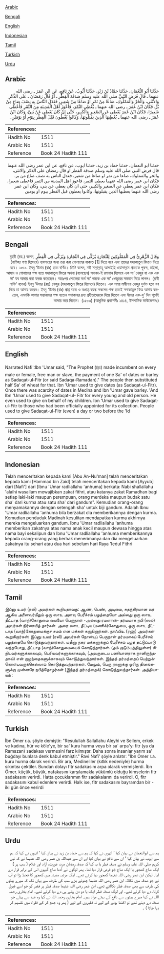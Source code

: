[Arabic](#arabic)

[Bengali](#bengali)

[English](#english)

[Indonesian](#indonesian)

[Tamil](#tamil)

[Turkish](#turkish)

[Urdu](#urdu)

## Arabic


<div dir="rtl" lang="ar" style={{fontSize:'larger',backgroundColor:'#f8f9fa',padding:20}}>
حَدَّثَنَا أَبُو النُّعْمَانِ، حَدَّثَنَا حَمَّادُ بْنُ زَيْدٍ، حَدَّثَنَا أَيُّوبُ، عَنْ نَافِعٍ، عَنِ ابْنِ عُمَرَ ـ رضى الله عنهما ـ قَالَ فَرَضَ النَّبِيُّ صلى الله عليه وسلم صَدَقَةَ الْفِطْرِ ـ أَوْ قَالَ رَمَضَانَ ـ عَلَى الذَّكَرِ وَالأُنْثَى، وَالْحُرِّ وَالْمَمْلُوكِ، صَاعًا مِنْ تَمْرٍ أَوْ صَاعًا مِنْ شَعِيرٍ، فَعَدَلَ النَّاسُ بِهِ نِصْفَ صَاعٍ مِنْ بُرٍّ‏.‏ فَكَانَ ابْنُ عُمَرَ ـ رضى الله عنهما ـ يُعْطِي التَّمْرَ، فَأَعْوَزَ أَهْلُ الْمَدِينَةِ مِنَ التَّمْرِ فَأَعْطَى شَعِيرًا، فَكَانَ ابْنُ عُمَرَ يُعْطِي عَنِ الصَّغِيرِ وَالْكَبِيرِ، حَتَّى إِنْ كَانَ يُعْطِي عَنْ بَنِيَّ، وَكَانَ ابْنُ عُمَرَ ـ رضى الله عنهما ـ يُعْطِيهَا الَّذِينَ يَقْبَلُونَهَا، وَكَانُوا يُعْطُونَ قَبْلَ الْفِطْرِ بِيَوْمٍ أَوْ يَوْمَيْنِ‏.‏
</div>
<div style={{backgroundColor:'#f8f9fa',padding:20, marginBottom: 10}}><table> <thead> <tr> <th>References:</th> <th></th> </tr> </thead> <tbody><tr><td>Hadith No</td><td>1511</td></tr><tr><td>Arabic No</td><td>1511</td></tr><tr><td>Reference</td><td>Book 24 Hadith 111</td></tr></tbody></table></div>


<div dir="rtl" lang="ar" style={{fontSize:'larger',backgroundColor:'#f8f9fa',padding:20}}>
حدثنا ابو النعمان، حدثنا حماد بن زيد، حدثنا ايوب، عن نافع، عن ابن عمر رضى الله عنهما قال فرض النبي صلى الله عليه وسلم صدقة الفطر او قال رمضان على الذكر والانثى، والحر والمملوك، صاعا من تمر او صاعا من شعير، فعدل الناس به نصف صاع من بر. فكان ابن عمر رضى الله عنهما يعطي التمر، فاعوز اهل المدينة من التمر فاعطى شعيرا، فكان ابن عمر يعطي عن الصغير والكبير، حتى ان كان يعطي عن بني، وكان ابن عمر رضى الله عنهما يعطيها الذين يقبلونها، وكانوا يعطون قبل الفطر بيوم او يومين
</div>
<div style={{backgroundColor:'#f8f9fa',padding:20, marginBottom: 10}}><table> <thead> <tr> <th>References:</th> <th></th> </tr> </thead> <tbody><tr><td>Hadith No</td><td>1511</td></tr><tr><td>Arabic No</td><td>1511</td></tr><tr><td>Reference</td><td>Book 24 Hadith 111</td></tr></tbody></table></div>

## Bengali


<div dir="rtl" lang="bn" style={{fontSize:'larger',backgroundColor:'#f8f9fa',padding:20}}>
وَقَالَ الزُّهْرِيُّ فِي الْمَمْلُوكِينَ لِلتِّجَارَةِ يُزَكَّى فِي التِّجَارَةِ وَيُزَكَّى فِي الْفِطْرِ যুহরী (রহ.) বলেন, (বাণিজ্য পণ্য হিসেবে) ব্যবসায়ের জন্য ক্রয় করা গোলামের যাকাত [1] দিতে হবে এবং তাদের সদাকাতুল ফিত্রও দিতে হবে। ১৫১১. ইবনু ‘উমার (রাঃ) হতে বর্ণিত। তিনি বলেন, নবী সাল্লাল্লাহু আলাইহি ওয়াসাল্লাম প্রত্যেক পুরুষ, মহিলা, আযাদ ও গোলামের পক্ষ হতে সদাকাতুল ফিতর অথবা (বলেছেন) সদাকা-ই রমাযান হিসেবে এক সা‘ খেজুর বা এক এক সা‘ যব আদায় করা ফরজ করেছেন। অতঃপর লোকেরা অর্থ সা‘ গমকে এক সা‘ খেজুরের সমমান দিতে লাগল। (রাবী নাফি‘ বলেন) ইবনু ‘উমার (রাঃ) খেজুর (সদাকাতুল ফিতর হিসেবে) দিতেন। এক সময় মাদ্বীনায় খেজুর দুর্লভ হলে যব দিয়ে তা আদায় করেন। ইবনু ‘উমার (রাঃ) প্রাপ্ত বয়স্ক ও অপ্রাপ্ত বয়স্ক সকলের পক্ষ হতেই সদাকাতুল ফিত্র আদায় করতেন, এমনকি আমার সন্তানদের পক্ষ হতেও সদাকাহর দ্রব্য গ্রহীতাদেরকে দিয়ে দিতেন এবং ঈদের এক-দু’ দিন পূর্বেই আদায় করে দিতেন। (১৫০৩) (আধুনিক প্রকাশনীঃ ১৪১৪, ইসলামিক ফাউন্ডেশনঃ)
</div>
<div style={{backgroundColor:'#f8f9fa',padding:20, marginBottom: 10}}><table> <thead> <tr> <th>References:</th> <th></th> </tr> </thead> <tbody><tr><td>Hadith No</td><td>1511</td></tr><tr><td>Arabic No</td><td>1511</td></tr><tr><td>Reference</td><td>Book 24 Hadith 111</td></tr></tbody></table></div>

## English


<div dir="ltr" lang="en" style={{fontSize:'larger',backgroundColor:'#f8f9fa',padding:20}}>
Narrated Nafi':Ibn 'Umar said, "The Prophet (ﷺ) made incumbent on every male or female, free man or slave, the payment of one Sa' of dates or barley as Sadaqat-ul-Fitr (or said Sadaqa-Ramadan)." The people then substituted half Sa' of wheat for that. Ibn 'Umar used to give dates (as Sadaqat-ul-Fitr). Once there was scarcity of dates in Medina and Ibn 'Umar gave barley. 'And Ibn 'Umar used to give Sadaqat-ul- Fitr for every young and old person. He even used to give on behalf of my children. Ibn 'Umar used to give Sadaqat-ul-Fitr to those who had been officially appointed for its collection. People used to give Sadaqat-ul-Fitr (even) a day or two before the 'Id
</div>
<div style={{backgroundColor:'#f8f9fa',padding:20, marginBottom: 10}}><table> <thead> <tr> <th>References:</th> <th></th> </tr> </thead> <tbody><tr><td>Hadith No</td><td>1511</td></tr><tr><td>Arabic No</td><td>1511</td></tr><tr><td>Reference</td><td>Book 24 Hadith 111</td></tr></tbody></table></div>

## Indonesian


<div dir="ltr" lang="id" style={{fontSize:'larger',backgroundColor:'#f8f9fa',padding:20}}>
Telah menceritakan kepada kami [Abu An-Nu'man] telah menceritakan kepada kami [Hammad bin Zaid] telah menceritakan kepada kami [Ayyub] dari [Nafi'] dari [Ibnu 'Umar radliallahu 'anhuma] berkata: Nabi shallallahu 'alaihi wasallam mewajibkan zakat fithri, atau katanya zakat Ramadhan bagi setiap laki-laki maupun perempuan, orang merdeka maupun budak satu sha' dari kurma atau satu sha' dari gandum". Kemudian orang-orang menyamakannya dengan setengah sha' untuk biji gandum. Adalah Ibnu 'Umar radliallahu 'anhuma bila berzakat dia memberikannya dengan kurma. Kemudian penduduk Madinah kesulitan mendapatkan kurma akhirnya mereka mengeluarkan gandum. Ibnu 'Umar radliallahu 'anhuma memberikan zakatnya atas nama anak kecil maupun dewasa hingga atas nama bayi sekalipun dan Ibnu 'Umar radliallahu 'anhuma memberikannya kepada orang-orang yang berhak menerimanya dan dia mengeluarkan zakatnya itu sehari atau dua hari sebelum hari Raya 'Iedul Fithri
</div>
<div style={{backgroundColor:'#f8f9fa',padding:20, marginBottom: 10}}><table> <thead> <tr> <th>References:</th> <th></th> </tr> </thead> <tbody><tr><td>Hadith No</td><td>1511</td></tr><tr><td>Arabic No</td><td>1511</td></tr><tr><td>Reference</td><td>Book 24 Hadith 111</td></tr></tbody></table></div>

## Tamil


<div dir="ltr" lang="ta" style={{fontSize:'larger',backgroundColor:'#f8f9fa',padding:20}}>
இப்னு உமர் (ரலி) அவர்கள் கூறியதாவது: ஆண், பெண், அடிமை, சுதந்திரமான வர் ஆகிய அனைவர்மீதும் ஒரு ஸாஉ அளவு பேரீச்சம் பழத்தையோ அல்லது ஒரு ஸாஉ தீட்டாத (வாற்)கோதுமை யையோ பெருநாள் -அல்லது ரமளான்- தர்மமாக நபி (ஸல்) அவர்கள் நிர்ணயித் தார்கள். அரை ஸாஉ தீட்டிய (மணிக்)கோதுமை, ஒரு ஸாஉ தீட்டாத (வாற்)கோதுமைக்குச் சமம் என மக்கள் கருதினார்கள். நாஃபிஉ (ரஹ்) அவர்கள் கூறுகிறார்கள்: இப்னு உமர் (ரலி) அவர்கள் நோன்புப் பெருநாள் தர்மமாகப் பேரீச்சம் பழத்தையே கொடுத்துவந்தார்கள். மதீனா நகர மக்களுக்குப் பேரீச்சம் பழத் தட்டுப்பாடு வந்தபோது, தீட்டாத (வாற்)கோதுமையைக் கொடுத்தார்கள். (தம் குடும்பத்திலுள்ள) சிறியவர்களுக்காகவும், பெரியவர்களுக்காகவும், (அவருடைய பணியாளராக நானிருந்ததால்) என் குழந்தைகளுக்காகவும் கொடுத்துவந்தார்கள். இந்தத் தர்மத்தைப் பெற்றுக்கொள்பவருக்கெல்லாம் கொடுத்துவந்தார்கள். மேலும், பெரு நாளுக்கு ஓரிரு தினங்களுக்கு முன்னரே நபித்தோழர்கள் (இந்தத் தர்மத்தைக்) கொடுத்துவந்தார்கள். அத்தியாயம் :
</div>
<div style={{backgroundColor:'#f8f9fa',padding:20, marginBottom: 10}}><table> <thead> <tr> <th>References:</th> <th></th> </tr> </thead> <tbody><tr><td>Hadith No</td><td>1511</td></tr><tr><td>Arabic No</td><td>1511</td></tr><tr><td>Reference</td><td>Book 24 Hadith 111</td></tr></tbody></table></div>

## Turkish


<div dir="ltr" lang="tr" style={{fontSize:'larger',backgroundColor:'#f8f9fa',padding:20}}>
İbn Ömer r.a. şöyle demiştir: "Resulullah Sallallahu Aleyhi ve Sellem, erkek ve kadına, hür ve köle'ye, bir sa' kuru hurma veya bir sa' arpa'yı fitr (ya da Ramazan) sadakası vermesini farz kılmıştır. Daha sonra insanlar yarım sa' buğdayı bunlara denk kabul etmiştir." Ravi Nafi' şöyle anlatır: "İbn Ömer r.a. kuru hurma olarak verirdi. Bir ara, Medineliler (kıtlık nedeniyle) hurma sıkıntısı çektiler. Bundan dolayı fitr sadakasını arpa olarak vermişlerdi. İbn Ömer. küçük, büyük, nafakasını karşılamakla yükümlü olduğu kimselerin fitr sadakasını verirdi. Hatta çocuklarımın fitr sadakalarını da verirdi. O, fitr sadakasını kabul edenlere verirdi. Halk ise, fitr sadakasını bayramdan bir - iki gün önce verirdi
</div>
<div style={{backgroundColor:'#f8f9fa',padding:20, marginBottom: 10}}><table> <thead> <tr> <th>References:</th> <th></th> </tr> </thead> <tbody><tr><td>Hadith No</td><td>1511</td></tr><tr><td>Arabic No</td><td>1511</td></tr><tr><td>Reference</td><td>Book 24 Hadith 111</td></tr></tbody></table></div>

## Urdu


<div dir="rtl" lang="ur" style={{fontSize:'larger',backgroundColor:'#f8f9fa',padding:20}}>
ہم سے ابوالنعمان نے بیان کیا ‘ انہوں نے کہا کہ ہم سے حماد بن زید نے بیان کیا ‘ انہوں نے کہا کہ ہم سے ایوب نے بیان کیا ‘ ان سے نافع نے بیان کیا اور ان سے عبداللہ بن عمر رضی اللہ عنہما نے کہ نبی کریم صلی اللہ علیہ وسلم نے صدقہ فطر یا یہ کہا کہ صدقہ رمضان مرد، عورت، آزاد اور غلام ( سب پر ) ایک صاع کھجور یا ایک صاع جَو فرض قرار دیا تھا۔ پھر لوگوں نے آدھا صاع گیہوں اس کے برابر قرار دے لیا۔ لیکن ابن عمر رضی اللہ عنہما کھجور دیا کرتے تھے۔ ایک مرتبہ مدینہ میں کھجور کا قحط پڑا تو آپ نے جو صدقہ میں نکالا۔ ابن عمر رضی اللہ عنہما چھوٹے بڑے سب کی طرف سے یہاں تک کہ میرے بیٹوں کی طرف سے بھی صدقہ فطر نکالتے تھے۔ ابن عمر رضی اللہ عنہما صدقہ فطر ہر فقیر کو جو اسے قبول کرتا، دے دیا کرتے تھے۔ اور لوگ صدقہ فطر ایک یا دو دن پہلے ہی دے دیا کرتے تھے۔ امام بخاری رحمہ اللہ نے کہا میرے بیٹوں سے نافع کے بیٹے مراد ہیں۔ امام بخاری رحمہ اللہ نے کہا وہ عید سے پہلے جو صدقہ دے دیتے تھے تو اکٹھا ہونے کے لیے نہ فقیروں کے لیے ( پھر وہ جمع کر کے فقراء میں تقسیم کر دیا جاتا ) ۔
</div>
<div style={{backgroundColor:'#f8f9fa',padding:20, marginBottom: 10}}><table> <thead> <tr> <th>References:</th> <th></th> </tr> </thead> <tbody><tr><td>Hadith No</td><td>1511</td></tr><tr><td>Arabic No</td><td>1511</td></tr><tr><td>Reference</td><td>Book 24 Hadith 111</td></tr></tbody></table></div>